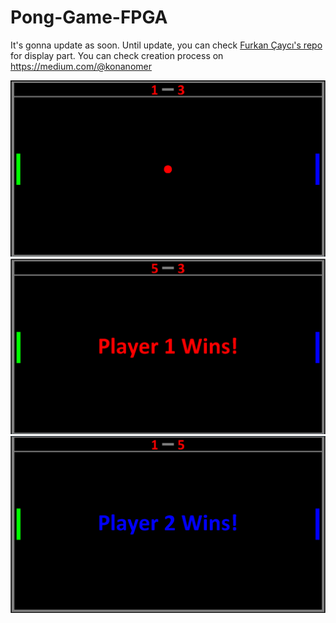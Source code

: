 # Pong-Game-FPGA

It's gonna update as soon. Until update, you can check [Furkan Çaycı's repo](https://github.com/fcayci/vhdl-display-simulator) for display part.
You can check creation process on https://medium.com/@konanomer

![GameplayScreen](https://github.com/OmerKonan/Pong-Game-FPGA/blob/master/img/GameplayScreen.png)
![Player1Wins](https://github.com/OmerKonan/Pong-Game-FPGA/blob/master/img/Player1Wins.png)
![Player2Wins](https://github.com/OmerKonan/Pong-Game-FPGA/blob/master/img/Player2Wins.png)

